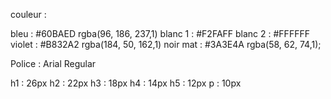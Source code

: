 
couleur : 

bleu : #60BAED  rgba(96, 186, 237,1)
blanc 1 : #F2FAFF
blanc 2 : #FFFFFF
violet : #B832A2  rgba(184, 50, 162,1)
noir mat : #3A3E4A rgba(58, 62, 74,1);

Police : Arial Regular

h1 : 26px 
h2 : 22px
h3 : 18px
h4 : 14px
h5 : 12px
p : 10px